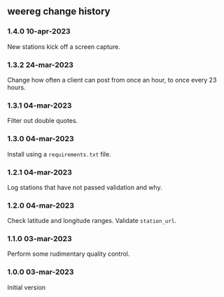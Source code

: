 weereg change history
--------------------

### 1.4.0 10-apr-2023

New stations kick off a screen capture.

### 1.3.2 24-mar-2023

Change how often a client can post from once an hour, to once every 23 hours.

### 1.3.1 04-mar-2023

Filter out double quotes.


### 1.3.0 04-mar-2023

Install using a `requirements.txt` file.


### 1.2.1 04-mar-2023

Log stations that have not passed validation and why.


### 1.2.0 04-mar-2023

Check latitude and longitude ranges.
Validate `station_url`.


### 1.1.0 03-mar-2023

Perform some rudimentary quality control.


### 1.0.0 03-mar-2023

Initial version

